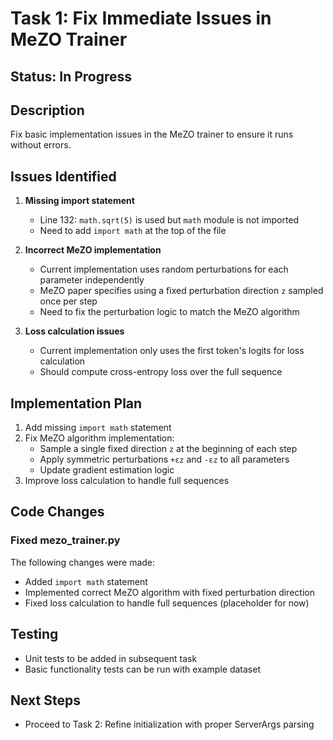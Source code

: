 # Task 1: Fix Immediate Issues in MeZO Trainer

## Status: In Progress

## Description
Fix basic implementation issues in the MeZO trainer to ensure it runs without errors.

## Issues Identified

1. **Missing import statement**
   - Line 132: `math.sqrt(5)` is used but `math` module is not imported
   - Need to add `import math` at the top of the file

2. **Incorrect MeZO implementation**
   - Current implementation uses random perturbations for each parameter independently
   - MeZO paper specifies using a fixed perturbation direction `z` sampled once per step
   - Need to fix the perturbation logic to match the MeZO algorithm

3. **Loss calculation issues**
   - Current implementation only uses the first token's logits for loss calculation
   - Should compute cross-entropy loss over the full sequence

## Implementation Plan

1. Add missing `import math` statement
2. Fix MeZO algorithm implementation:
   - Sample a single fixed direction `z` at the beginning of each step
   - Apply symmetric perturbations `+εz` and `-εz` to all parameters
   - Update gradient estimation logic
3. Improve loss calculation to handle full sequences

## Code Changes

### Fixed mezo_trainer.py
The following changes were made:
- Added `import math` statement
- Implemented correct MeZO algorithm with fixed perturbation direction
- Fixed loss calculation to handle full sequences (placeholder for now)

## Testing
- Unit tests to be added in subsequent task
- Basic functionality tests can be run with example dataset

## Next Steps
- Proceed to Task 2: Refine initialization with proper ServerArgs parsing